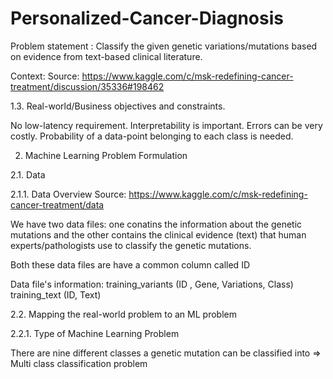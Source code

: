 # Personalized-Cancer-Diagnosis

Problem statement :
Classify the given genetic variations/mutations based on evidence from text-based clinical
literature.

Context:
Source: https://www.kaggle.com/c/msk-redefining-cancer-treatment/discussion/35336#198462

1.3. Real-world/Business objectives and constraints.

No low-latency requirement.
Interpretability is important.
Errors can be very costly.
Probability of a data-point belonging to each class is needed.

2. Machine Learning Problem Formulation

2.1. Data

2.1.1. Data Overview
Source: https://www.kaggle.com/c/msk-redefining-cancer-treatment/data

We have two data files: one conatins the information about the genetic mutations and the
other contains the clinical evidence (text) that human experts/pathologists use to classify the
genetic mutations.

Both these data files are have a common column called ID

Data file's information:
training_variants (ID , Gene, Variations, Class)
training_text (ID, Text)

2.2. Mapping the real-world problem to an ML problem

2.2.1. Type of Machine Learning Problem

There are nine different classes a genetic mutation can be classified into => Multi class
classification problem

